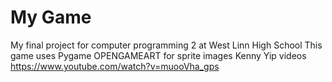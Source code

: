 # My Game
My final project for computer programming 2 at West Linn High School
This game uses Pygame
OPENGAMEART for sprite images
Kenny Yip videos
https://www.youtube.com/watch?v=muooVha_gps
